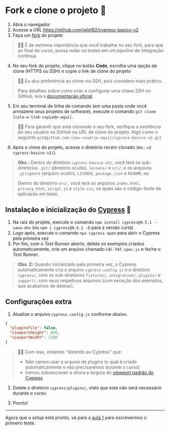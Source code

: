# Fork e clone o projeto 🐑

1. Abra o navegador
2. Acesse a URL https://github.com/wlsf82/cypress-basico-v2
3. Faça um [fork](https://docs.github.com/en/get-started/quickstart/fork-a-repo) do projeto

> 👨‍🏫 É de extrema importância que você trabalhe no seu fork, para que ao final do curso, possa rodar os testes em um _pipeline_ de integração contínua.

4. No seu fork do projeto, clique no botão **Code**, escolha uma opção de clone (HTTPS ou SSH) e copie o link de clone do projeto

> 👨‍🏫 Eu dou preferência ao clone via SSH, pois considero mais prático.
>
> Para detalhes sobre como criar e configurar uma chave SSH no GitHub, leia a [documentação oficial](https://docs.github.com/en/authentication/connecting-to-github-with-ssh/about-ssh).

5. Em seu terminal de linha de comando (em uma pasta onde você armazene seus projetos de software), execute o comando `git clone [cole-o-link-copiado-aqui]`.

> 👨‍🏫 Para garantir que está clonando o seu fork, verifique a existência do seu usuário no GitHub na URL de clone do projeto. Algo como o seguinte `git@github.com:[seu-usuário-aqui]/cypress-basico-v2.git`

6. Após o clone do projeto, acesse o diretório recém clonado (ex.: `cd cypress-basico-v2/`).

> **Obs.:** Dentro do diretório `cypress-basico-v2/`, você terá os sub-diretórios `.git/` (diretório oculto), `lessons/` e `src/`, e os arquivos `.gitignore` (arquivo oculto), `LICENSE`, `package.json` e `README.md`.
>
> Dentro do diretório `src/`, você terá os arquivos `index.html`, `privacy.html`, `script.js` e `style.css`, os quais são o código-fonte da aplicação em teste.

## Instalação e inicialização do [Cypress](https://cypress.io) 🌲

1. Na raiz do projeto, execute o comando `npm install cypress@9.5.1 --save-dev` (ou `npm i cypress@9.5.1 -D` para a versão curta)
2. Logo após, execute o comando `npx cypress open` para abrir o Cypress pela primeira vez
3. Por fim, com o _Test Runner_ aberto, delete os exemplos criados automaticamente, crie um arquivo chamado `CAC-TAT.spec.js` e feche o _Test Runner_.

> **Obs. 2:** Quando inicializado pela primeira vez, o Cypress automaticamente cria o arquivo `cypress.config.js` e o diretório `cypress/`, com os sub-diretórios `fixtures/`, `integration/`, `plugins/` e `support/`, com seus respetivos arquivos (com exceção dos exemplos, que acabamos de deletar).

## Configurações extra

1. Atualize o arquivo `cypress.config.js` conforme abaixo.

```json
{
  "pluginsFile": false,
  "viewportHeight": 880,
  "viewportWidth": 1280
}
```

> 👨‍🏫 Com isso, estamos "dizendo ao Cypress" que:
>
> - Não vamos usar o arquivo de plugins (o qual é criado automaticamente e não precisaremos durante  o curso)
> - Iremos sobrescrever a altura e largura do [_viewport_ padrão do Cypress](https://docs.cypress.io/api/commands/viewport#Defaults)

2. Delete o diretório `cypress/plugins/`, visto que este não será necessário durante o curso.

3. Pronto!

___

Agora que o _setup_ está pronto, vá para a [aula 1](./01.md) para escrevermos o primeiro teste.
